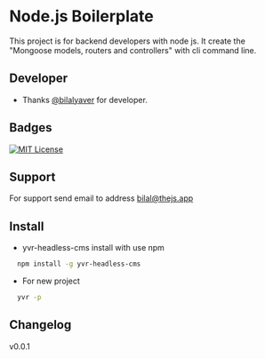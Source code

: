 # Node.js Boilerplate

This project is for backend developers with node js. It create the "Mongoose models, routers and controllers" with cli command line.


## Developer

- Thanks [@bilalyaver](https://www.github.com/bilalyaver) for developer.

  
## Badges


[![MIT License](https://img.shields.io/badge/License-MIT-green.svg)](https://choosealicense.com/licenses/mit/)

## Support

For support send email to address bilal@thejs.app
  
## Install 

- yvr-headless-cms install with use npm

```bash 
  npm install -g yvr-headless-cms
```

- For new project

```bash 
  yvr -p
```

## Changelog

v0.0.1 